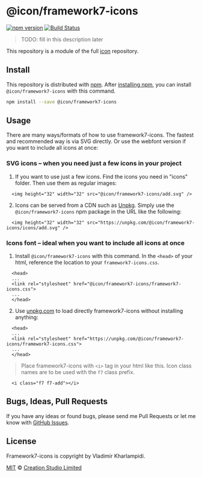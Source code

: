 # @icon/framework7-icons

[![npm version](https://img.shields.io/npm/v/@icon/framework7-icons.svg)](https://www.npmjs.org/package/@icon/framework7-icons)
[![Build Status](https://travis-ci.org/icon/icon.svg?branch=master)](https://travis-ci.org/icon/icon)

> TODO: fill in this description later

This repository is a module of the full [icon][icon] repository.

## Install

This repository is distributed with [npm]. After [installing npm][install-npm], you can install `@icon/framework7-icons` with this command.

```bash
npm install --save @icon/framework7-icons
```

## Usage

There are many ways/formats of how to use framework7-icons. The fastest and recommended way is via SVG directly. Or use the webfont version if you want to include all icons at once:

### SVG icons – when you need just a few icons in your project

  1. If you want to use just a few icons. Find the icons you need in "icons" folder. Then use them as regular images:

```
  <img height="32" width="32" src="@icon/framework7-icons/add.svg" />
```

  2. Icons can be served from a CDN such as [Unpkg][Unpkg]. Simply use the `@icon/framework7-icons` npm package in the URL like the following:

```
  <img height="32" width="32" src="https://unpkg.com/@icon/framework7-icons/icons/add.svg" />
```

### Icons font – ideal when you want to include all icons at once

  1. Install `@icon/framework7-icons` with this command. In the `<head>` of your html, reference the location to your `framework7-icons.css`.

```
  <head>
  ...
  <link rel="stylesheet" href="@icon/framework7-icons/framework7-icons.css">
  ...
  </head>
```

  2. Use [unpkg.com][Unpkg] to load directly framework7-icons without installing anything:

```
  <head>
  ...
  <link rel="stylesheet" href="https://unpkg.com/@icon/framework7-icons/framework7-icons.css">
  ...
  </head>
```

> Place framework7-icons with `<i>` tag in your html like this. Icon class names are to be used with the `f7` class prefix.

```
  <i class="f7 f7-add"></i>
```


## Bugs, Ideas, Pull Requests

If you have any ideas or found bugs, please send me Pull Requests or let me know with [GitHub Issues][github issues].

## License

Framework7-icons is copyright by Vladimir Kharlampidi.

[MIT](./LICENSE) &copy; [Creation Studio Limited](https://creationstudio.com/)

[icon]: https://github.com/icon/icon
[docs]: http://icon.github.io/
[npm]: https://www.npmjs.com/
[install-npm]: https://docs.npmjs.com/getting-started/installing-node
[sass]: http://sass-lang.com/
[github issues]: https://github.com/thecreation/icons/issues
[Unpkg]: https://unpkg.com